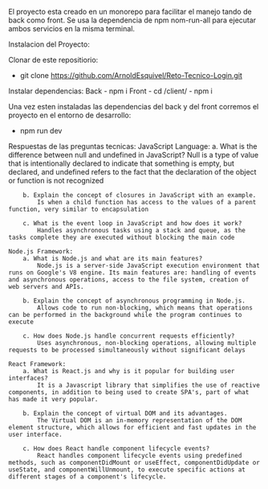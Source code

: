 El proyecto esta creado en un monorepo para facilitar el manejo tando de back como front.
Se usa la dependencia de npm nom-run-all para ejecutar ambos servicios en la misma terminal.

Instalacion del Proyecto:

Clonar de este repositiorio:
  - git clone https://github.com/ArnoldEsquivel/Reto-Tecnico-Login.git

Instalar dependencias:
  Back
    - npm i
   Front
    - cd /client/
    - npm i 

Una vez esten instaladas las dependencias del back y del front corremos el proyecto en el entorno de desarrollo:
  - npm run dev


Respuestas de las preguntas tecnicas:
    JavaScript Language:
        a. What is the difference between null and undefined in JavaScript?
            Null is a type of value that is intentionally declared to indicate that something is empty, but declared, and undefined refers to the fact that the declaration of the object or function is not recognized

        b. Explain the concept of closures in JavaScript with an example.
            Is when a child function has access to the values ​​of a parent function, very similar to encapsulation

        c. What is the event loop in JavaScript and how does it work?
            Handles asynchronous tasks using a stack and queue, as the tasks complete they are executed without blocking the main code
    
    Node.js Framework:
        a. What is Node.js and what are its main features?
            Node.js is a server-side JavaScript execution environment that runs on Google's V8 engine. Its main features are: handling of events and asynchronous operations, access to the file system, creation of web servers and APIs.

        b. Explain the concept of asynchronous programming in Node.js.
            Allows code to run non-blocking, which means that operations can be performed in the background while the program continues to execute
        
        c. How does Node.js handle concurrent requests efficiently?
            Uses asynchronous, non-blocking operations, allowing multiple requests to be processed simultaneously without significant delays
    
    React Framework:
        a. What is React.js and why is it popular for building user interfaces?
            It is a Javascript library that simplifies the use of reactive components, in addition to being used to create SPA's, part of what has made it very popular.
        
        b. Explain the concept of virtual DOM and its advantages.
            The Virtual DOM is an in-memory representation of the DOM element structure, which allows for efficient and fast updates in the user interface.
        
        c. How does React handle component lifecycle events?
            React handles component lifecycle events using predefined methods, such as componentDidMount or useEffect, componentDidUpdate or useState, and componentWillUnmount, to execute specific actions at different stages of a component's lifecycle.